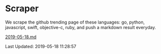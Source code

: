 # Scraper

We scrape the github trending page of these languages: go, python, javascript, swift, objective-c, ruby, and push a markdown result everyday.

[2019-05-18.md](https://github.com/henson/Scraper/blob/master/2019-05-18.md)

Last Updated: 2019-05-18 11:28:57
